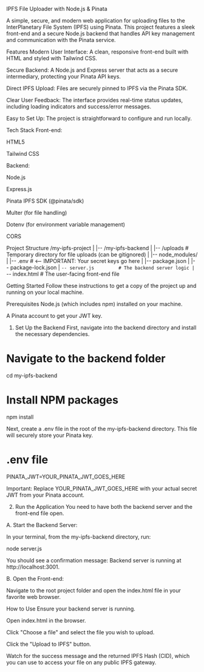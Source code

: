 IPFS File Uploader with Node.js & Pinata

A simple, secure, and modern web application for uploading files to the InterPlanetary File System (IPFS) using Pinata. This project features a sleek front-end and a secure Node.js backend that handles API key management and communication with the Pinata service.

Features
Modern User Interface: A clean, responsive front-end built with HTML and styled with Tailwind CSS.

Secure Backend: A Node.js and Express server that acts as a secure intermediary, protecting your Pinata API keys.

Direct IPFS Upload: Files are securely pinned to IPFS via the Pinata SDK.

Clear User Feedback: The interface provides real-time status updates, including loading indicators and success/error messages.

Easy to Set Up: The project is straightforward to configure and run locally.

Tech Stack
Front-end:

HTML5

Tailwind CSS

Backend:

Node.js

Express.js

Pinata IPFS SDK (@pinata/sdk)

Multer (for file handling)

Dotenv (for environment variable management)

CORS

Project Structure
/my-ipfs-project
|
|-- /my-ipfs-backend
|   |-- /uploads          # Temporary directory for file uploads (can be gitignored)
|   |-- node_modules/
|   |-- .env              # <-- IMPORTANT: Your secret keys go here
|   |-- package.json
|   |-- package-lock.json
|   `-- server.js         # The backend server logic
|
`-- index.html            # The user-facing front-end file

Getting Started
Follow these instructions to get a copy of the project up and running on your local machine.

Prerequisites
Node.js (which includes npm) installed on your machine.

A Pinata account to get your JWT key.

1. Set Up the Backend
First, navigate into the backend directory and install the necessary dependencies.

# Navigate to the backend folder
cd my-ipfs-backend

# Install NPM packages
npm install

Next, create a .env file in the root of the my-ipfs-backend directory. This file will securely store your Pinata key.

# .env file
PINATA_JWT=YOUR_PINATA_JWT_GOES_HERE

Important: Replace YOUR_PINATA_JWT_GOES_HERE with your actual secret JWT from your Pinata account.

2. Run the Application
You need to have both the backend server and the front-end file open.

A. Start the Backend Server:

In your terminal, from the my-ipfs-backend directory, run:

node server.js

You should see a confirmation message: Backend server is running at http://localhost:3001.

B. Open the Front-end:

Navigate to the root project folder and open the index.html file in your favorite web browser.

How to Use
Ensure your backend server is running.

Open index.html in the browser.

Click "Choose a file" and select the file you wish to upload.

Click the "Upload to IPFS" button.

Watch for the success message and the returned IPFS Hash (CID), which you can use to access your file on any public IPFS gateway.
